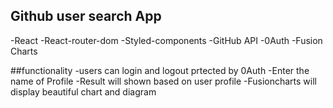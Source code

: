 ## Github user search App
-React
-React-router-dom
-Styled-components
-GitHub API
-0Auth
-Fusion Charts

##functionality
-users can login and logout
prtected by 0Auth
-Enter the name of Profile 
-Result will shown based on user profile
-Fusioncharts will display beautiful chart and diagram





